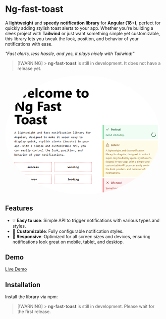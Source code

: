 # Ng-fast-toast

A **lightweight** and **speedy** **notification library** for **Angular (18+)**, perfect for quickly adding stylish toast alerts to your app. Whether you're building a sleek project with **Tailwind** or just want something simple yet customizable, this library lets you tweak the look, position, and behavior of your notifications with ease.

_"Fast alerts, less hassle, and yes, it plays nicely with Tailwind!"_

> [!WARNING] > **ng-fast-toast** is still in development. It does not have a release yet.

<a style="margin-top: 20px; margin-bottom: 20px;" align="center" href="https://ng-fast-toast.vercel.app/">
  <kbd><img alt="Snapshot funcionality ng-fast-toast" src="/resources/ng-fast-toast.png" height="auto" width="500" style="border-radius:50%"></kbd>
</a>

## Features

- 💡 **Easy to use**: Simple API to trigger notifications with various types and styles.
- 🎨 **Customizable**: Fully configurable notification styles.
- 📱 **Responsive**: Optimized for all screen sizes and devices, ensuring notifications look great on mobile, tablet, and desktop.

## Demo

[Live Demo](https://yourwebsite.com/demo)

## Installation

Install the library via npm:

> [!WARNING] > **ng-fast-toast** is still in development. Please wait for the first release.
